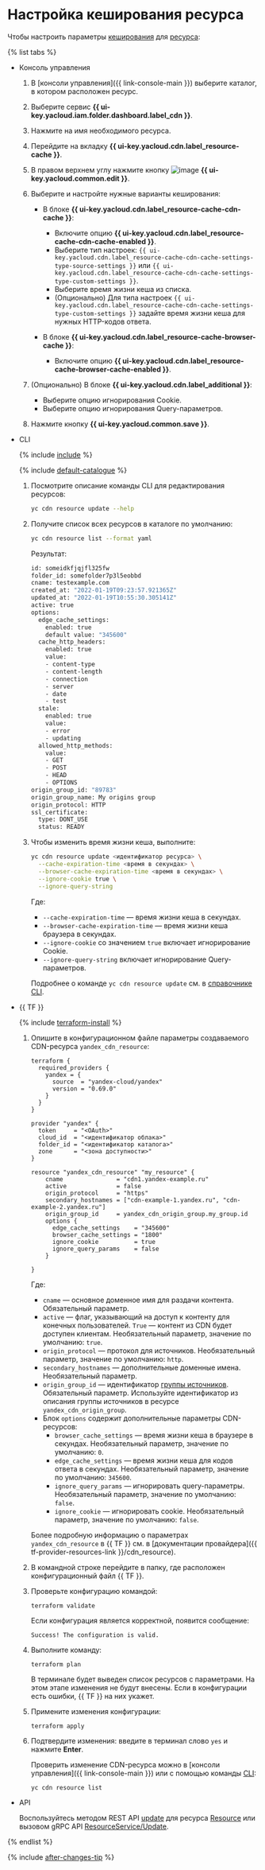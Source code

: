 # Настройка кеширования ресурса

Чтобы настроить параметры [кеширования](../../concepts/caching.md) для [ресурса](../../concepts/resource.md):

{% list tabs %}

- Консоль управления
  
  1. В [консоли управления]({{ link-console-main }}) выберите каталог, в котором расположен ресурс.

  1. Выберите сервис **{{ ui-key.yacloud.iam.folder.dashboard.label_cdn }}**.

  1. Нажмите на имя необходимого ресурса.

  1. Перейдите на вкладку **{{ ui-key.yacloud.cdn.label_resource-cache }}**.

  1. В правом верхнем углу нажмите кнопку ![image](../../../_assets/edit.svg) **{{ ui-key.yacloud.common.edit }}**.

  1. Выберите и настройте нужные варианты кеширования:

      * В блоке **{{ ui-key.yacloud.cdn.label_resource-cache-cdn-cache }}**:

          * Включите опцию **{{ ui-key.yacloud.cdn.label_resource-cache-cdn-cache-enabled }}**.
          * Выберите тип настроек: `{{ ui-key.yacloud.cdn.label_resource-cache-cdn-cache-settings-type-source-settings }}` или `{{ ui-key.yacloud.cdn.label_resource-cache-cdn-cache-settings-type-custom-settings }}`.
          * Выберите время жизни кеша из списка.
          * (Опционально) Для типа настроек `{{ ui-key.yacloud.cdn.label_resource-cache-cdn-cache-settings-type-custom-settings }}` задайте время жизни кеша для нужных HTTP-кодов ответа.

      * В блоке **{{ ui-key.yacloud.cdn.label_resource-cache-browser-cache }}**:
      
          * Включите опцию **{{ ui-key.yacloud.cdn.label_resource-cache-browser-cache-enabled }}**.

  1. (Опционально) В блоке **{{ ui-key.yacloud.cdn.label_additional }}**:

      * Выберите опцию игнорирования Cookie.
      * Выберите опцию игнорирования Query-параметров.

  1. Нажмите кнопку **{{ ui-key.yacloud.common.save }}**.

- CLI
  
  {% include [include](../../../_includes/cli-install.md) %}

  {% include [default-catalogue](../../../_includes/default-catalogue.md) %}
  
  1. Посмотрите описание команды CLI для редактирования ресурсов:
  
      ```bash
      yc cdn resource update --help
      ```

  1. Получите список всех ресурсов в каталоге по умолчанию:

      ```bash
      yc cdn resource list --format yaml
      ```
  
     Результат:

      ```bash
      id: someidkfjqjfl325fw
      folder_id: somefolder7p3l5eobbd
      cname: testexample.com
      created_at: "2022-01-19T09:23:57.921365Z"
      updated_at: "2022-01-19T10:55:30.305141Z"
      active: true
      options:
        edge_cache_settings:
          enabled: true
          default value: "345600"
        cache_http_headers:
          enabled: true
          value:
          - content-type
          - content-length
          - connection
          - server
          - date
          - test
        stale:
          enabled: true
          value:
          - error
          - updating
        allowed_http_methods:
          value:
          - GET
          - POST
          - HEAD
          - OPTIONS
      origin_group_id: "89783"
      origin_group_name: My origins group
      origin_protocol: HTTP
      ssl_certificate:
        type: DONT_USE
        status: READY
      ```

  1. Чтобы изменить время жизни кеша, выполните:
    
      ```bash
      yc cdn resource update <идентификатор ресурса> \
        --cache-expiration-time <время в секундах> \
        --browser-cache-expiration-time <время в секундах> \
        --ignore-cookie true \
        --ignore-query-string
      ```

      Где:

      * `--cache-expiration-time` — время жизни кеша в секундах.
      * `--browser-cache-expiration-time` — время жизни кеша браузера в секундах.
      * `--ignore-cookie` со значением `true` включает игнорирование Cookie.
      * `--ignore-query-string` включает игнорирование Query-параметров.

      Подробнее о команде `yc cdn resource update` см. в [справочнике CLI](../../../cli/cli-ref/managed-services/cdn/resource/update.md).

- {{ TF }}

  {% include [terraform-install](../../../_includes/terraform-install.md) %}

  1. Опишите в конфигурационном файле параметры создаваемого CDN-ресурса `yandex_cdn_resource`:

      
      ```hcl
      terraform {
        required_providers {
          yandex = {
            source  = "yandex-cloud/yandex"
            version = "0.69.0"
          }
        }
      }

      provider "yandex" {
        token     = "<OAuth>"
        cloud_id  = "<идентификатор облака>"
        folder_id = "<идентификатор каталога>"
        zone      = "<зона доступности>"
      }

      resource "yandex_cdn_resource" "my_resource" {
          cname               = "cdn1.yandex-example.ru"
          active              = false
          origin_protocol     = "https"
          secondary_hostnames = ["cdn-example-1.yandex.ru", "cdn-example-2.yandex.ru"]
          origin_group_id     = yandex_cdn_origin_group.my_group.id
          options {
            edge_cache_settings    = "345600"
            browser_cache_settings = "1800"
            ignore_cookie          = true
            ignore_query_params    = false
          }

      }
      ```



      Где:

      * `cname` — основное доменное имя для раздачи контента. Обязательный параметр.
      * `active` — флаг, указывающий на доступ к контенту для конечных пользователей. `True` — контент из CDN будет доступен клиентам. Необязательный параметр, значение по умолчанию: `true`.
      * `origin_protocol` — протокол для источников. Необязательный параметр, значение по умолчанию: `http`.
      * `secondary_hostnames` — дополнительные доменные имена. Необязательный параметр.
      * `origin_group_id` — идентификатор [группы источников](../../concepts/origins.md). Обязательный параметр. Используйте идентификатор из описания группы источников в ресурсе `yandex_cdn_origin_group`.
      * Блок `options` содержит дополнительные параметры CDN-ресурсов:
         * `browser_cache_settings` — время жизни кеша в браузере в секундах. Необязательный параметр, значение по умолчанию: `0`.
         * `edge_cache_settings` — время жизни кеша для кодов ответа в секундах. Необязательный параметр, значение по умолчанию: `345600`.
         * `ignore_query_params` — игнорировать query-параметры. Необязательный параметр, значение по умолчанию: `false`.
         * `ignore_cookie` — игнорировать cookie. Необязательный параметр, значение по умолчанию: `false`.

      Более подробную информацию о параметрах `yandex_cdn_resource` в {{ TF }} см. в [документации провайдера]({{ tf-provider-resources-link }}/cdn_resource).

  1. В командной строке перейдите в папку, где расположен конфигурационный файл {{ TF }}.

  1. Проверьте конфигурацию командой:
     ```
     terraform validate
     ```
     
     Если конфигурация является корректной, появится сообщение:
     
     ```
     Success! The configuration is valid.
     ```

  1. Выполните команду:
     ```
     terraform plan
     ```
  
     В терминале будет выведен список ресурсов с параметрами. На этом этапе изменения не будут внесены. Если в конфигурации есть ошибки, {{ TF }} на них укажет.

  1. Примените изменения конфигурации:
     ```
     terraform apply
     ```
     
  1. Подтвердите изменения: введите в терминал слово `yes` и нажмите **Enter**.

     Проверить изменение CDN-ресурса можно в [консоли управления]({{ link-console-main }}) или с помощью команды [CLI](../../../cli/quickstart.md):

     ```
     yc cdn resource list
     ```

- API

  Воспользуйтесь методом REST API [update](../../api-ref/Resource/update.md) для ресурса [Resource](../../api-ref/Resource/index.md) или вызовом gRPC API [ResourceService/Update](../../api-ref/grpc/resource_service.md#Update).

{% endlist %}

{% include [after-changes-tip](../../../_includes/cdn/after-changes-tip.md) %}